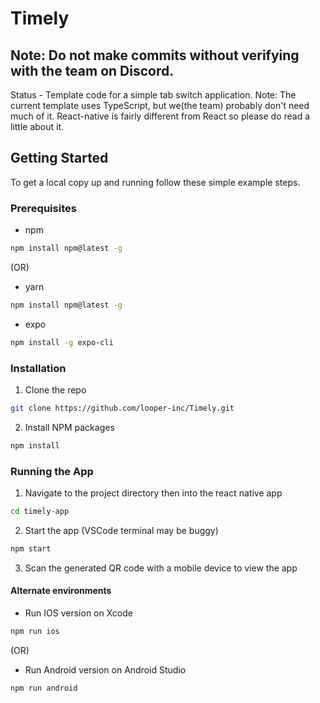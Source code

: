 # Timely

## Note: Do not make commits without verifying with the team on Discord. 

Status - Template code for a simple tab switch application. Note: The current template uses TypeScript, but we(the team) probably don't need much of it.
React-native is fairly different from React so please do read a little about it. 

<!-- GETTING STARTED -->
## Getting Started

To get a local copy up and running follow these simple example steps.

### Prerequisites

* npm
```sh
npm install npm@latest -g
```
(OR)
* yarn
```sh
npm install npm@latest -g
```
* expo
```sh
npm install -g expo-cli
```

### Installation

1. Clone the repo
```sh
git clone https://github.com/looper-inc/Timely.git
```
2. Install NPM packages
```sh
npm install
```

### Running the App

1. Navigate to the project directory then into the react native app
```sh
cd timely-app
```
2. Start the app (VSCode terminal may be buggy)
```sh
npm start
```
3. Scan the generated QR code with a mobile device to view the app

#### Alternate environments
* Run IOS version on Xcode
```sh
npm run ios
```
(OR)
* Run Android version on Android Studio
```sh
npm run android
```


